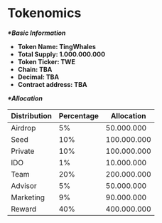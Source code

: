 # Tokenomics

_**\*Basic Information**_

* **Token Name: TingWhales**
* **Total Supply: 1.000.000.000**
* **Token Ticker: TWE**
* **Chain: TBA**
* **Decimal: TBA**
* **Contract address: TBA**

_**\*Allocation**_

| **Distribution** | **Percentage** | **Allocation** |
| ---------------- | -------------- | -------------- |
| Airdrop          | 5%             | 50.000.000     |
| Seed             | 10%            | 100.000.000    |
| Private          | 10%            | 100.000.000    |
| IDO              | 1%             | 10.000.000     |
| Team             | 20%            | 200.000.000    |
| Advisor          | 5%             | 50.000.000     |
| Marketing        | 9%             | 90.000.000     |
| Reward           | 40%            | 400.000.000    |
